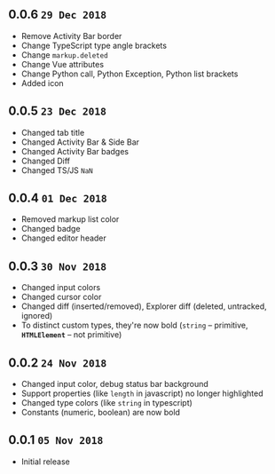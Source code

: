 ## 0.0.6 `29 Dec 2018`

- Remove Activity Bar border
- Change TypeScript type angle brackets
- Change `markup.deleted`
- Change Vue attributes
- Change Python call, Python Exception, Python list brackets
- Added icon

## 0.0.5 `23 Dec 2018`

- Changed tab title
- Changed Activity Bar & Side Bar
- Changed Activity Bar badges
- Changed Diff
- Changed TS/JS `NaN`

## 0.0.4 `01 Dec 2018`

- Removed markup list color
- Changed badge
- Changed editor header

## 0.0.3 `30 Nov 2018`

- Changed input colors
- Changed cursor color
- Changed diff (inserted/removed), Explorer diff (deleted, untracked, ignored)
- To distinct custom types, they're now bold (`string` – primitive, **`HTMLElement`** – not primitive)

## 0.0.2 `24 Nov 2018`

- Changed input color, debug status bar background
- Support properties (like `length` in javascript) no longer highlighted
- Changed type colors (like `string` in typescript)
- Constants (numeric, boolean) are now bold

## 0.0.1 `05 Nov 2018`
- Initial release
